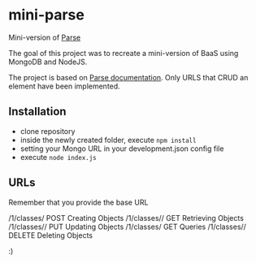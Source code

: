 mini-parse
==========

Mini-version of [Parse](https://www.parse.com)

The goal of this project was to recreate a mini-version of BaaS using MongoDB and NodeJS.

The project is based on [Parse documentation](https://www.parse.com/docs/rest). Only URLS that CRUD an element have been implemented. 

Installation
------------

* clone repository
* inside the newly created folder, execute `npm install`
* setting your Mongo URL in your development.json config file
* execute `node index.js`

URLs
----
Remember that you provide the base URL

/1/classes/<className>	              POST	      Creating Objects
/1/classes/<className>/<objectId>	    GET	        Retrieving Objects
/1/classes/<className>/<objectId>	    PUT	        Updating Objects
/1/classes/<className>	              GET	        Queries
/1/classes/<className>/<objectId>	    DELETE	    Deleting Objects

:)




